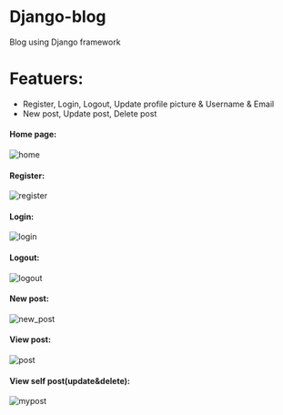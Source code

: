 # Django-blog
Blog using Django framework
# Featuers:
* Register, Login, Logout, Update profile picture & Username & Email
* New post, Update post, Delete post
#### Home page:
![home](https://user-images.githubusercontent.com/28646463/54073754-84f84680-4293-11e9-9f59-370fd3f7d1a5.png)
#### Register:
![register](https://user-images.githubusercontent.com/28646463/54072486-1069db80-4284-11e9-9cb5-48565186d36a.png)
#### Login:
![login](https://user-images.githubusercontent.com/28646463/54073616-2d0d1000-4292-11e9-8bf1-498afcee8ecd.png)
#### Logout:
![logout](https://user-images.githubusercontent.com/28646463/54073639-7c534080-4292-11e9-8d71-1bd35ac5cb2d.png)
#### New post:
![new_post](https://user-images.githubusercontent.com/28646463/54073654-a3117700-4292-11e9-9f6d-e01011c3d367.png)
#### View post:
![post](https://user-images.githubusercontent.com/28646463/54073731-45315f00-4293-11e9-88f4-b48b7c730137.png)
#### View self post(update&delete):
![mypost](https://user-images.githubusercontent.com/28646463/54073733-482c4f80-4293-11e9-9e50-8ea7ffc53b6b.png)
